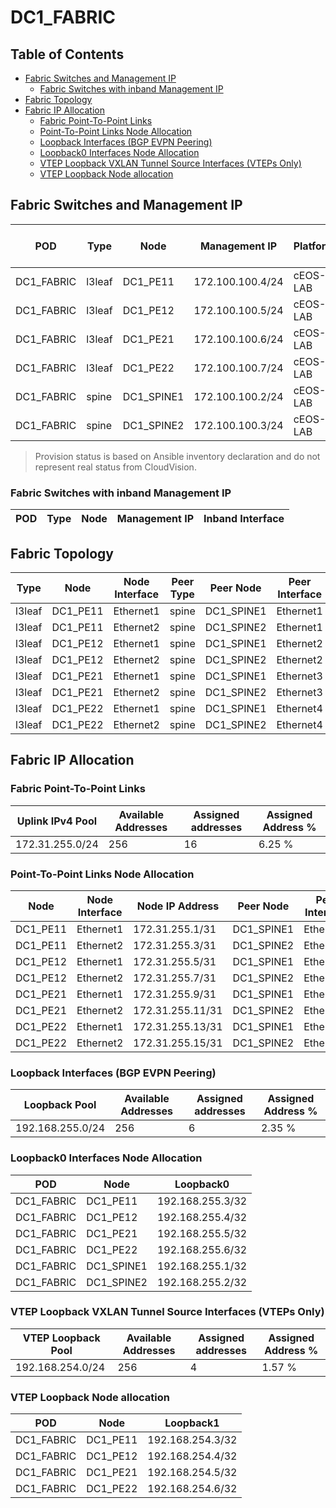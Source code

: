 # DC1_FABRIC

## Table of Contents

- [Fabric Switches and Management IP](#fabric-switches-and-management-ip)
  - [Fabric Switches with inband Management IP](#fabric-switches-with-inband-management-ip)
- [Fabric Topology](#fabric-topology)
- [Fabric IP Allocation](#fabric-ip-allocation)
  - [Fabric Point-To-Point Links](#fabric-point-to-point-links)
  - [Point-To-Point Links Node Allocation](#point-to-point-links-node-allocation)
  - [Loopback Interfaces (BGP EVPN Peering)](#loopback-interfaces-bgp-evpn-peering)
  - [Loopback0 Interfaces Node Allocation](#loopback0-interfaces-node-allocation)
  - [VTEP Loopback VXLAN Tunnel Source Interfaces (VTEPs Only)](#vtep-loopback-vxlan-tunnel-source-interfaces-vteps-only)
  - [VTEP Loopback Node allocation](#vtep-loopback-node-allocation)

## Fabric Switches and Management IP

| POD | Type | Node | Management IP | Platform | Provisioned in CloudVision | Serial Number |
| --- | ---- | ---- | ------------- | -------- | -------------------------- | ------------- |
| DC1_FABRIC | l3leaf | DC1_PE11 | 172.100.100.4/24 | cEOS-LAB | Provisioned | - |
| DC1_FABRIC | l3leaf | DC1_PE12 | 172.100.100.5/24 | cEOS-LAB | Provisioned | - |
| DC1_FABRIC | l3leaf | DC1_PE21 | 172.100.100.6/24 | cEOS-LAB | Provisioned | - |
| DC1_FABRIC | l3leaf | DC1_PE22 | 172.100.100.7/24 | cEOS-LAB | Provisioned | - |
| DC1_FABRIC | spine | DC1_SPINE1 | 172.100.100.2/24 | cEOS-LAB | Provisioned | - |
| DC1_FABRIC | spine | DC1_SPINE2 | 172.100.100.3/24 | cEOS-LAB | Provisioned | - |

> Provision status is based on Ansible inventory declaration and do not represent real status from CloudVision.

### Fabric Switches with inband Management IP

| POD | Type | Node | Management IP | Inband Interface |
| --- | ---- | ---- | ------------- | ---------------- |

## Fabric Topology

| Type | Node | Node Interface | Peer Type | Peer Node | Peer Interface |
| ---- | ---- | -------------- | --------- | ----------| -------------- |
| l3leaf | DC1_PE11 | Ethernet1 | spine | DC1_SPINE1 | Ethernet1 |
| l3leaf | DC1_PE11 | Ethernet2 | spine | DC1_SPINE2 | Ethernet1 |
| l3leaf | DC1_PE12 | Ethernet1 | spine | DC1_SPINE1 | Ethernet2 |
| l3leaf | DC1_PE12 | Ethernet2 | spine | DC1_SPINE2 | Ethernet2 |
| l3leaf | DC1_PE21 | Ethernet1 | spine | DC1_SPINE1 | Ethernet3 |
| l3leaf | DC1_PE21 | Ethernet2 | spine | DC1_SPINE2 | Ethernet3 |
| l3leaf | DC1_PE22 | Ethernet1 | spine | DC1_SPINE1 | Ethernet4 |
| l3leaf | DC1_PE22 | Ethernet2 | spine | DC1_SPINE2 | Ethernet4 |

## Fabric IP Allocation

### Fabric Point-To-Point Links

| Uplink IPv4 Pool | Available Addresses | Assigned addresses | Assigned Address % |
| ---------------- | ------------------- | ------------------ | ------------------ |
| 172.31.255.0/24 | 256 | 16 | 6.25 % |

### Point-To-Point Links Node Allocation

| Node | Node Interface | Node IP Address | Peer Node | Peer Interface | Peer IP Address |
| ---- | -------------- | --------------- | --------- | -------------- | --------------- |
| DC1_PE11 | Ethernet1 | 172.31.255.1/31 | DC1_SPINE1 | Ethernet1 | 172.31.255.0/31 |
| DC1_PE11 | Ethernet2 | 172.31.255.3/31 | DC1_SPINE2 | Ethernet1 | 172.31.255.2/31 |
| DC1_PE12 | Ethernet1 | 172.31.255.5/31 | DC1_SPINE1 | Ethernet2 | 172.31.255.4/31 |
| DC1_PE12 | Ethernet2 | 172.31.255.7/31 | DC1_SPINE2 | Ethernet2 | 172.31.255.6/31 |
| DC1_PE21 | Ethernet1 | 172.31.255.9/31 | DC1_SPINE1 | Ethernet3 | 172.31.255.8/31 |
| DC1_PE21 | Ethernet2 | 172.31.255.11/31 | DC1_SPINE2 | Ethernet3 | 172.31.255.10/31 |
| DC1_PE22 | Ethernet1 | 172.31.255.13/31 | DC1_SPINE1 | Ethernet4 | 172.31.255.12/31 |
| DC1_PE22 | Ethernet2 | 172.31.255.15/31 | DC1_SPINE2 | Ethernet4 | 172.31.255.14/31 |

### Loopback Interfaces (BGP EVPN Peering)

| Loopback Pool | Available Addresses | Assigned addresses | Assigned Address % |
| ------------- | ------------------- | ------------------ | ------------------ |
| 192.168.255.0/24 | 256 | 6 | 2.35 % |

### Loopback0 Interfaces Node Allocation

| POD | Node | Loopback0 |
| --- | ---- | --------- |
| DC1_FABRIC | DC1_PE11 | 192.168.255.3/32 |
| DC1_FABRIC | DC1_PE12 | 192.168.255.4/32 |
| DC1_FABRIC | DC1_PE21 | 192.168.255.5/32 |
| DC1_FABRIC | DC1_PE22 | 192.168.255.6/32 |
| DC1_FABRIC | DC1_SPINE1 | 192.168.255.1/32 |
| DC1_FABRIC | DC1_SPINE2 | 192.168.255.2/32 |

### VTEP Loopback VXLAN Tunnel Source Interfaces (VTEPs Only)

| VTEP Loopback Pool | Available Addresses | Assigned addresses | Assigned Address % |
| ------------------ | ------------------- | ------------------ | ------------------ |
| 192.168.254.0/24 | 256 | 4 | 1.57 % |

### VTEP Loopback Node allocation

| POD | Node | Loopback1 |
| --- | ---- | --------- |
| DC1_FABRIC | DC1_PE11 | 192.168.254.3/32 |
| DC1_FABRIC | DC1_PE12 | 192.168.254.4/32 |
| DC1_FABRIC | DC1_PE21 | 192.168.254.5/32 |
| DC1_FABRIC | DC1_PE22 | 192.168.254.6/32 |
